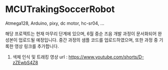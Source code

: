 # MCUTrakingSoccerRobot
Atmega128, Arduino, pixy, dc motor, hc-sr04, ...

해당 프로젝트는 현재 마무리 단계에 있으며, 6월 중순 즈음 개발 과정이 문서화되어 완성본이 업로드될 예정입니다.
중간 과정의 샘플 코드를 업로드하였으며, 또한 과정 중 기록한 영상 링크를 추가합니다.

1. 색체 인식 및 트래킹 영상
url : https://www.youtube.com/shorts/D-zZEwbS4Z8
